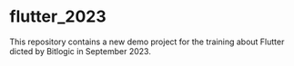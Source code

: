 # flutter_2023
This repository contains a new demo project for the training about Flutter dicted by Bitlogic in September 2023.
